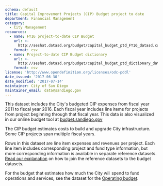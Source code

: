 ```yaml
---
schema: default
title: Capital Improvement Projects (CIP) Budget project to date
department: Financial Management
category:
  - City Management
resources:
  - name: FY16 project-to-date CIP Budget
    url: >-
      http://seshat.datasd.org/budget/capital_budget_ptd_FY16_datasd.csv
    format: csv
  - name: Project-to-date CIP Budget dictionary
    url: >-
      http://seshat.datasd.org/budget/capital_budget_ptd_dictionary_datasd.csv
    format: csv
license: 'http://www.opendefinition.org/licenses/odc-pddl'
date_issued: '2017-06-30'
date_modified: '2017-07-14'
maintainer: City of San Diego
maintainer_email: data@sandiego.gov
---
```

This dataset includes the City's budgeted CIP expenses from fiscal year 2011 to fiscal year 2016. Each fiscal year includes line items for projects from project beginning through that fiscal year. This data is also visualized in our online budget tool at [budget.sandiego.gov](https://budget.sandiego.gov/transparency#/)
<!--more-->

The CIP budget estimates costs to build and upgrade City infrastructure. Some CIP projects span multiple fiscal years.

Rows in this dataset are line item expenses and revenues per project. Each line item includes corresponding project and fund type information, but more corresponding information is available in separate reference datasets. [Read our explanation](../budget-topic.html) on how to join the reference datasets to the budget datasets.

For the budget that estimates how much the City will spend to fund operations and services, see the dataset for the [Operating budget](operating-budget.md).